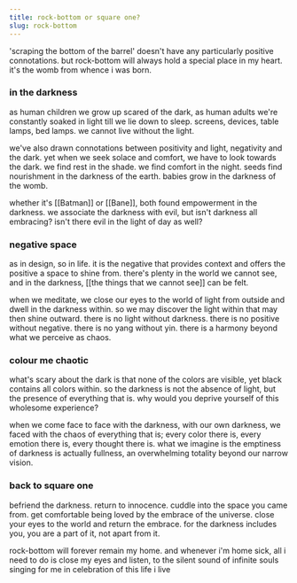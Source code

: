 ```yaml
---
title: rock-bottom or square one?
slug: rock-bottom
---
```

'scraping the bottom of the barrel' doesn't have any particularly positive connotations. but rock-bottom will always hold a special place in my heart. it's the womb from whence i was born.

### in the darkness
as human children we grow up scared of the dark, as human adults we're constantly soaked in light till we lie down to sleep. screens, devices, table lamps, bed lamps. we cannot live without the light.

we've also drawn connotations between positivity and light, negativity and the dark. yet when we seek solace and comfort, we have to look towards the dark. we find rest in the shade. we find comfort in the night. seeds find nourishment in the darkness of the earth. babies grow in the darkness of the womb.

whether it's [[Batman]] or [[Bane]], both found empowerment in the darkness. we associate the darkness with evil, but isn't darkness all embracing? isn't there evil in the light of day as well?

### negative space
as in design, so in life. it is the negative that provides context and offers the positive a space to shine from. there's plenty in the world we cannot see, and in the darkness, [[the things that we cannot see]] can be felt.

when we meditate, we close our eyes to the world of light from outside and dwell in the darkness within. so we may discover the light within that may then shine outward. there is no light without darkness. there is no positive without negative. there is no yang without yin. there is a harmony beyond what we perceive as chaos.

### colour me chaotic
what's scary about the dark is that none of the colors are visible, yet black contains all colors within. so the darkness is not the absence of light, but the presence of everything that is. why would you deprive yourself of this wholesome experience?

when we come face to face with the darkness, with our own darkness, we faced with the chaos of everything that is; every color there is, every emotion there is, every thought there is. what we imagine is the emptiness of darkness is actually fullness, an overwhelming totality beyond our narrow vision. 

### back to square one
befriend the darkness. return to innocence. cuddle into the space you came from. get comfortable being loved by the embrace of the universe. close your eyes to the world and return the embrace. for the darkness includes you, you are a part of it, not apart from it. 

rock-bottom will forever remain my home. and whenever i'm home sick, all i need to do is close my eyes and listen, to the silent sound of infinite souls singing for me in celebration of this life i live 